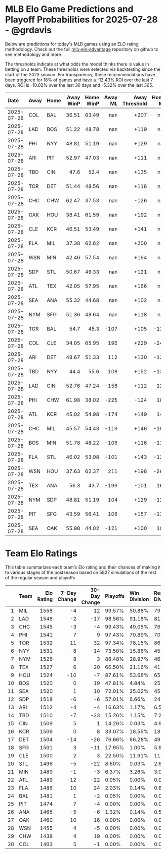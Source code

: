 # MLB Elo Game Predictions and Playoff Probabilities for 2025-07-28 - @grdavis
Below are predictions for today's MLB games using an ELO rating methodology. Check out the full [mlb-elo-advantage](https://github.com/grdavis/mlb-elo-advantage) repository on github to see methodology and more.

The thresholds indicate at what odds the model thinks there is value in betting on a team. These thresholds were selected via backtesting since the start of the 2023 season. For transparency, these recommendations have been triggered for 18% of games and have a -12.43% ROI over the last 7 days. ROI is -10.02% over the last 30 days and -5.32% over the last 365.

| Date       | Away   | Home   |   Away WinP |   Home WinP |   Away ML |   Away Threshold |   Home ML |   Home Threshold |
|:-----------|:-------|:-------|------------:|------------:|----------:|-----------------:|----------:|-----------------:|
| 2025-07-28 | COL    | BAL    |       36.51 |       63.49 |       nan |             +207 |       nan |             -131 |
| 2025-07-28 | LAD    | BOS    |       51.22 |       48.78 |       nan |             +119 |       nan |             +130 |
| 2025-07-28 | PHI    | NYY    |       48.81 |       51.19 |       nan |             +129 |       nan |             +119 |
| 2025-07-28 | ARI    | PIT    |       52.97 |       47.03 |       nan |             +111 |       nan |             +138 |
| 2025-07-28 | TBD    | CIN    |       47.6  |       52.4  |       nan |             +135 |       nan |             +114 |
| 2025-07-28 | TOR    | DET    |       51.44 |       48.56 |       nan |             +118 |       nan |             +131 |
| 2025-07-28 | CHC    | CHW    |       62.47 |       37.53 |       nan |             -126 |       nan |             +198 |
| 2025-07-28 | OAK    | HOU    |       38.41 |       61.59 |       nan |             +192 |       nan |             -122 |
| 2025-07-28 | CLE    | KCR    |       46.51 |       53.49 |       nan |             +141 |       nan |             +109 |
| 2025-07-28 | FLA    | MIL    |       37.38 |       62.62 |       nan |             +200 |       nan |             -127 |
| 2025-07-28 | WSN    | MIN    |       42.46 |       57.54 |       nan |             +164 |       nan |             -106 |
| 2025-07-28 | SDP    | STL    |       50.67 |       49.33 |       nan |             +121 |       nan |             +127 |
| 2025-07-28 | ATL    | TEX    |       42.05 |       57.95 |       nan |             +166 |       nan |             -107 |
| 2025-07-28 | SEA    | ANA    |       55.32 |       44.68 |       nan |             +102 |       nan |             +151 |
| 2025-07-28 | NYM    | SFG    |       51.36 |       48.64 |       nan |             +118 |       nan |             +130 |
| 2025-07-28 | TOR    | BAL    |       54.7  |       45.3  |      -107 |             +105 |      -114 |             +147 |
| 2025-07-28 | COL    | CLE    |       34.05 |       65.95 |       196 |             +229 |      -245 |             -143 |
| 2025-07-28 | ARI    | DET    |       48.67 |       51.33 |       112 |             +130 |      -136 |             +118 |
| 2025-07-28 | TBD    | NYY    |       44.4  |       55.6  |       108 |             +152 |      -132 |             +101 |
| 2025-07-28 | LAD    | CIN    |       52.76 |       47.24 |      -158 |             +112 |       129 |             +137 |
| 2025-07-28 | PHI    | CHW    |       61.98 |       38.02 |      -225 |             -124 |       181 |             +195 |
| 2025-07-28 | ATL    | KCR    |       45.02 |       54.98 |      -174 |             +149 |       142 |             +104 |
| 2025-07-28 | CHC    | MIL    |       45.57 |       54.43 |      -119 |             +146 |      -102 |             +106 |
| 2025-07-28 | BOS    | MIN    |       51.78 |       48.22 |      -106 |             +116 |      -115 |             +132 |
| 2025-07-28 | FLA    | STL    |       46.02 |       53.98 |      -101 |             +143 |      -121 |             +107 |
| 2025-07-28 | WSN    | HOU    |       37.63 |       62.37 |       211 |             +198 |      -264 |             -126 |
| 2025-07-28 | TEX    | ANA    |       56.3  |       43.7  |      -199 |             -101 |       162 |             +156 |
| 2025-07-28 | NYM    | SDP    |       48.81 |       51.19 |       104 |             +129 |      -126 |             +119 |
| 2025-07-28 | PIT    | SFG    |       43.59 |       56.41 |       108 |             +157 |      -132 |             -101 |
| 2025-07-28 | SEA    | OAK    |       55.98 |       44.02 |      -121 |             +100 |       100 |             +154 |

# Team Elo Ratings
This table summarizes each team's Elo rating and their chances of making it to various stages of the postseason based on 5827 simulations of the rest of the regular season and playoffs

|    | Team   |   Elo Rating |   7-Day Change |   30-Day Change | Playoffs   | Win Division   | Reach Div. Rd.   | Reach CS   | Reach WS   | Win WS   |
|---:|:-------|-------------:|---------------:|----------------:|:-----------|:---------------|:-----------------|:-----------|:-----------|:---------|
|  1 | MIL    |         1558 |             -4 |              12 | 99.57%     | 50.88%         | 79.27%           | 45.84%     | 27.29%     | 17.73%   |
|  2 | LAD    |         1546 |             -2 |             -17 | 98.56%     | 91.18%         | 81.19%           | 43.71%     | 21.80%     | 13.13%   |
|  3 | CHC    |         1545 |             -3 |              -4 | 99.43%     | 49.05%         | 76.68%           | 38.66%     | 20.10%     | 11.88%   |
|  4 | PHI    |         1541 |              7 |               9 | 97.43%     | 70.89%         | 70.67%           | 34.94%     | 16.42%     | 9.54%    |
|  5 | TOR    |         1532 |             11 |              32 | 97.34%     | 78.15%         | 86.01%           | 47.11%     | 26.87%     | 11.72%   |
|  6 | NYY    |         1531 |             -8 |             -14 | 73.50%     | 15.86%         | 45.87%           | 23.79%     | 13.16%     | 6.28%    |
|  7 | NYM    |         1528 |              8 |               3 | 88.48%     | 28.97%         | 46.82%           | 19.86%     | 8.46%      | 4.27%    |
|  8 | TEX    |         1527 |              6 |              20 | 66.50%     | 21.16%         | 41.63%           | 21.74%     | 11.28%     | 4.48%    |
|  9 | HOU    |         1524 |            -10 |              -7 | 87.61%     | 53.68%         | 65.90%           | 35.04%     | 17.71%     | 7.33%    |
| 10 | BOS    |         1520 |              0 |              19 | 47.81%     | 4.84%          | 25.83%           | 12.03%     | 5.68%      | 2.08%    |
| 11 | SEA    |         1520 |              1 |              10 | 72.01%     | 25.02%         | 45.13%           | 22.17%     | 11.14%     | 4.24%    |
| 12 | SDP    |         1518 |             -6 |              -6 | 57.01%     | 6.66%          | 24.70%           | 10.23%     | 3.60%      | 1.56%    |
| 13 | ARI    |         1512 |             -4 |              -4 | 16.63%     | 1.17%          | 6.54%            | 2.37%      | 0.94%      | 0.39%    |
| 14 | TBD    |         1510 |             -7 |             -23 | 15.26%     | 1.15%          | 7.21%            | 3.02%      | 1.25%      | 0.45%    |
| 15 | CIN    |         1509 |              5 |               1 | 14.26%     | 0.03%          | 4.93%            | 1.78%      | 0.67%      | 0.31%    |
| 16 | KCR    |         1506 |              0 |               8 | 33.07%     | 18.55%         | 18.14%           | 8.05%      | 3.12%      | 1.00%    |
| 17 | DET    |         1504 |            -14 |             -26 | 76.66%     | 66.28%         | 49.15%           | 20.87%     | 7.67%      | 2.75%    |
| 18 | SFG    |         1501 |              3 |             -11 | 17.95%     | 1.00%          | 5.94%            | 1.84%      | 0.53%      | 0.21%    |
| 19 | CLE    |         1500 |              2 |               3 | 22.50%     | 11.91%         | 11.55%           | 4.86%      | 1.70%      | 0.55%    |
| 20 | STL    |         1496 |             -5 |             -22 | 8.60%      | 0.03%          | 2.61%            | 0.53%      | 0.15%      | 0.05%    |
| 21 | MIN    |         1489 |             -1 |              -3 | 6.37%      | 3.26%          | 3.02%            | 1.20%      | 0.39%      | 0.03%    |
| 22 | ATL    |         1489 |            -12 |             -22 | 0.05%      | 0.00%          | 0.02%            | 0.00%      | 0.00%      | 0.00%    |
| 23 | FLA    |         1486 |             10 |              24 | 2.03%      | 0.14%          | 0.65%            | 0.24%      | 0.03%      | 0.02%    |
| 24 | BAL    |         1481 |              1 |              -2 | 0.05%      | 0.00%          | 0.02%            | 0.00%      | 0.00%      | 0.00%    |
| 25 | PIT    |         1474 |              7 |              -4 | 0.00%      | 0.00%          | 0.00%            | 0.00%      | 0.00%      | 0.00%    |
| 26 | ANA    |         1465 |             -5 |              -6 | 1.32%      | 0.14%          | 0.53%            | 0.12%      | 0.02%      | 0.02%    |
| 27 | OAK    |         1460 |             10 |              16 | 0.00%      | 0.00%          | 0.00%            | 0.00%      | 0.00%      | 0.00%    |
| 28 | WSN    |         1455 |              4 |              -5 | 0.00%      | 0.00%          | 0.00%            | 0.00%      | 0.00%      | 0.00%    |
| 29 | CHW    |         1438 |              4 |              19 | 0.00%      | 0.00%          | 0.00%            | 0.00%      | 0.00%      | 0.00%    |
| 30 | COL    |         1403 |              5 |              -1 | 0.00%      | 0.00%          | 0.00%            | 0.00%      | 0.00%      | 0.00%    |